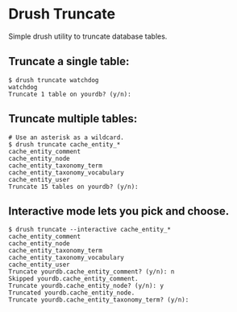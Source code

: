# Drush Truncate

Simple drush utility to truncate database tables.

## Truncate a single table:

	$ drush truncate watchdog
	watchdog
	Truncate 1 table on yourdb? (y/n): 

## Truncate multiple tables:

	# Use an asterisk as a wildcard.
	$ drush truncate cache_entity_*
	cache_entity_comment
	cache_entity_node
	cache_entity_taxonomy_term
	cache_entity_taxonomy_vocabulary
	cache_entity_user
	Truncate 15 tables on yourdb? (y/n):

## Interactive mode lets you pick and choose.

	$ drush truncate --interactive cache_entity_*
	cache_entity_comment
	cache_entity_node
	cache_entity_taxonomy_term
	cache_entity_taxonomy_vocabulary
	cache_entity_user
	Truncate yourdb.cache_entity_comment? (y/n): n
	Skipped yourdb.cache_entity_comment.
	Truncate yourdb.cache_entity_node? (y/n): y
	Truncated yourdb.cache_entity_node.
	Truncate yourdb.cache_entity_taxonomy_term? (y/n): 
